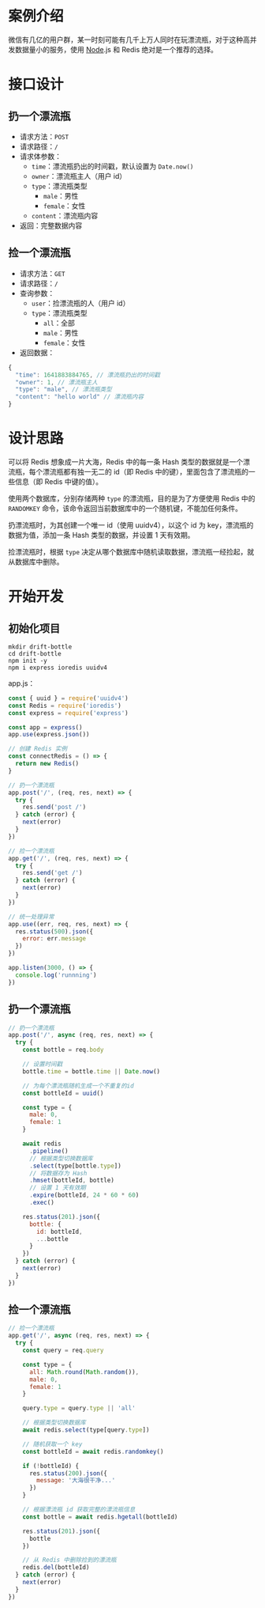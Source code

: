 # 案例介绍

微信有几亿的用户群，某一时刻可能有几千上万人同时在玩漂流瓶，对于这种高并发数据量小的服务，使用 [Node](https://so.csdn.net/so/search?q=Node&spm=1001.2101.3001.7020).js 和 Redis 绝对是一个推荐的选择。

# 接口设计

## 扔一个漂流瓶

- 请求方法：`POST`
- 请求路径：`/`
- 请求体参数：
    - `time`：漂流瓶扔出的时间戳，默认设置为 `Date.now()`
    - `owner`：漂流瓶主人（用户 id）
    - `type`：漂流瓶类型
        - `male`：男性
        - `female`：女性
    - `content`：漂流瓶内容
- 返回：完整数据内容

## 捡一个漂流瓶

- 请求方法：`GET`
- 请求路径：`/`
- 查询参数：
    - `user`：捡漂流瓶的人（用户 id）
    - `type`：漂流瓶类型
        - `all`：全部
        - `male`：男性
        - `female`：女性
- 返回数据：

```js
{
  "time": 1641883884765, // 漂流瓶扔出的时间戳
  "owner": 1, // 漂流瓶主人
  "type": "male", // 漂流瓶类型
  "content": "hello world" // 漂流瓶内容
}
```

# 设计思路

可以将 Redis 想象成一片大海，Redis 中的每一条 Hash 类型的数据就是一个漂流瓶，每个漂流瓶都有独一无二的 id（即 Redis 中的键），里面包含了漂流瓶的一些信息（即 Redis 中键的值）。

使用两个数据库，分别存储两种 `type` 的漂流瓶，目的是为了方便使用 Redis 中的 `RANDOMKEY` 命令，该命令返回当前数据库中的一个随机键，不能加任何条件。

扔漂流瓶时，为其创建一个唯一 id（使用 uuidv4），以这个 id 为 key，漂流瓶的数据为值，添加一条 Hash 类型的数据，并设置 1 天有效期。

捡漂流瓶时，根据 `type` 决定从哪个数据库中随机读取数据，漂流瓶一经捡起，就从数据库中删除。

# 开始开发

## 初始化项目

```shell
mkdir drift-bottle
cd drift-bottle
npm init -y
npm i express ioredis uuidv4
```

app.js：

```js
const { uuid } = require('uuidv4')
const Redis = require('ioredis')
const express = require('express')

const app = express()
app.use(express.json())

// 创建 Redis 实例
const connectRedis = () => {
  return new Redis()
}

// 扔一个漂流瓶
app.post('/', (req, res, next) => {
  try {
  	res.send('post /')
  } catch (error) {
    next(error)
  }
})

// 捡一个漂流瓶
app.get('/', (req, res, next) => {
  try {
  	res.send('get /')
  } catch (error) {
    next(error)
  }
})

// 统一处理异常
app.use((err, req, res, next) => {
  res.status(500).json({
    error: err.message
  })
})

app.listen(3000, () => {
  console.log('runnning')
})

```

## 扔一个漂流瓶

```js
// 扔一个漂流瓶
app.post('/', async (req, res, next) => {
  try {
    const bottle = req.body

    // 设置时间戳
    bottle.time = bottle.time || Date.now()

    // 为每个漂流瓶随机生成一个不重复的id
    const bottleId = uuid()

    const type = {
      male: 0,
      female: 1
    }

    await redis
      .pipeline()
      // 根据类型切换数据库
      .select(type[bottle.type])
      // 将数据存为 Hash
      .hmset(bottleId, bottle)
      // 设置 1 天有效期
      .expire(bottleId, 24 * 60 * 60)
      .exec()

    res.status(201).json({
      bottle: {
        id: bottleId,
        ...bottle
      }
    })
  } catch (error) {
    next(error)
  }
})
```

## 捡一个漂流瓶

```js
// 捡一个漂流瓶
app.get('/', async (req, res, next) => {
  try {
    const query = req.query

    const type = {
      all: Math.round(Math.random()),
      male: 0,
      female: 1
    }

    query.type = query.type || 'all'

    // 根据类型切换数据库
    await redis.select(type[query.type])

    // 随机获取一个 key
    const bottleId = await redis.randomkey()

    if (!bottleId) {
      res.status(200).json({
        message: '大海很干净...'
      })
    }

    // 根据漂流瓶 id 获取完整的漂流瓶信息
    const bottle = await redis.hgetall(bottleId)

    res.status(201).json({
      bottle
    })

    // 从 Redis 中删除捡到的漂流瓶
    redis.del(bottleId)
  } catch (error) {
    next(error)
  }
})
```
